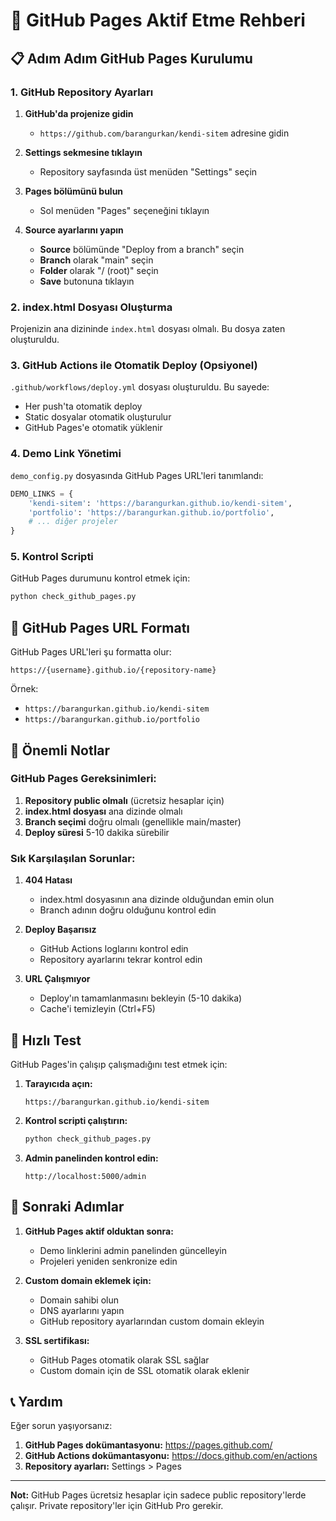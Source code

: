 # 🚀 GitHub Pages Aktif Etme Rehberi

## 📋 Adım Adım GitHub Pages Kurulumu

### 1. GitHub Repository Ayarları

1. **GitHub'da projenize gidin**
   - `https://github.com/barangurkan/kendi-sitem` adresine gidin

2. **Settings sekmesine tıklayın**
   - Repository sayfasında üst menüden "Settings" seçin

3. **Pages bölümünü bulun**
   - Sol menüden "Pages" seçeneğini tıklayın

4. **Source ayarlarını yapın**
   - **Source** bölümünde "Deploy from a branch" seçin
   - **Branch** olarak "main" seçin
   - **Folder** olarak "/ (root)" seçin
   - **Save** butonuna tıklayın

### 2. index.html Dosyası Oluşturma

Projenizin ana dizininde `index.html` dosyası olmalı. Bu dosya zaten oluşturuldu.

### 3. GitHub Actions ile Otomatik Deploy (Opsiyonel)

`.github/workflows/deploy.yml` dosyası oluşturuldu. Bu sayede:
- Her push'ta otomatik deploy
- Static dosyalar otomatik oluşturulur
- GitHub Pages'e otomatik yüklenir

### 4. Demo Link Yönetimi

`demo_config.py` dosyasında GitHub Pages URL'leri tanımlandı:

```python
DEMO_LINKS = {
    'kendi-sitem': 'https://barangurkan.github.io/kendi-sitem',
    'portfolio': 'https://barangurkan.github.io/portfolio',
    # ... diğer projeler
}
```

### 5. Kontrol Scripti

GitHub Pages durumunu kontrol etmek için:

```bash
python check_github_pages.py
```

## 🔧 GitHub Pages URL Formatı

GitHub Pages URL'leri şu formatta olur:
```
https://{username}.github.io/{repository-name}
```

Örnek:
- `https://barangurkan.github.io/kendi-sitem`
- `https://barangurkan.github.io/portfolio`

## 📝 Önemli Notlar

### GitHub Pages Gereksinimleri:
1. **Repository public olmalı** (ücretsiz hesaplar için)
2. **index.html dosyası** ana dizinde olmalı
3. **Branch seçimi** doğru olmalı (genellikle main/master)
4. **Deploy süresi** 5-10 dakika sürebilir

### Sık Karşılaşılan Sorunlar:

1. **404 Hatası**
   - index.html dosyasının ana dizinde olduğundan emin olun
   - Branch adının doğru olduğunu kontrol edin

2. **Deploy Başarısız**
   - GitHub Actions loglarını kontrol edin
   - Repository ayarlarını tekrar kontrol edin

3. **URL Çalışmıyor**
   - Deploy'ın tamamlanmasını bekleyin (5-10 dakika)
   - Cache'i temizleyin (Ctrl+F5)

## 🎯 Hızlı Test

GitHub Pages'in çalışıp çalışmadığını test etmek için:

1. **Tarayıcıda açın:**
   ```
   https://barangurkan.github.io/kendi-sitem
   ```

2. **Kontrol scripti çalıştırın:**
   ```bash
   python check_github_pages.py
   ```

3. **Admin panelinden kontrol edin:**
   ```
   http://localhost:5000/admin
   ```

## 🚀 Sonraki Adımlar

1. **GitHub Pages aktif olduktan sonra:**
   - Demo linklerini admin panelinden güncelleyin
   - Projeleri yeniden senkronize edin

2. **Custom domain eklemek için:**
   - Domain sahibi olun
   - DNS ayarlarını yapın
   - GitHub repository ayarlarından custom domain ekleyin

3. **SSL sertifikası:**
   - GitHub Pages otomatik olarak SSL sağlar
   - Custom domain için de SSL otomatik olarak eklenir

## 📞 Yardım

Eğer sorun yaşıyorsanız:

1. **GitHub Pages dokümantasyonu:** https://pages.github.com/
2. **GitHub Actions dokümantasyonu:** https://docs.github.com/en/actions
3. **Repository ayarları:** Settings > Pages

---

**Not:** GitHub Pages ücretsiz hesaplar için sadece public repository'lerde çalışır. Private repository'ler için GitHub Pro gerekir. 